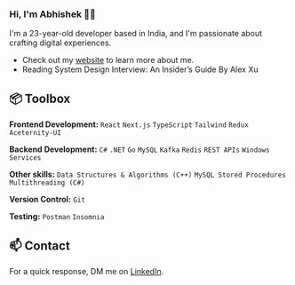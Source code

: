 ### Hi, I'm Abhishek 👋🏽  

I'm a 23-year-old developer based in India, and I'm passionate about crafting digital experiences. 

- Check out my [website](https://abhisheksuman.me/) to learn more about me.
- Reading System Design Interview: An Insider’s Guide By Alex Xu
 
## 📦 Toolbox

**Frontend Development:** `React` `Next.js` `TypeScript` `Tailwind`   `Redux` `Aceternity-UI` 

**Backend Development:** `C#` `.NET` `Go` `MySQL` `Kafka` `Redis` `REST APIs` `Windows Services`

**Other skills:** `Data Structures & Algorithms (C++)` `MySQL Stored Procedures` `Multithreading (C#)`
 
**Version Control:** `Git` 

**Testing:** `Postman` `Insomnia`


## 📫 Contact

 For a quick response, DM me on [LinkedIn](https://www.linkedin.com/in/abhishek-suman-0021411b7/). 